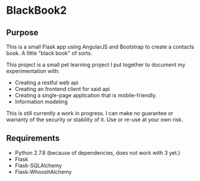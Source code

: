 BlackBook2
==========

Purpose
-------

This is a small Flask app using AngularJS and Bootstrap to create a contacts book. A little "black book" of sorts.

This project is a small pet learning project I put together to document my experimentation with:

* Creating a restful web api
* Creating an frontend client for said api
* Creating a single-page application that is mobile-friendly.
* Information modeling

This is still currently a work in progress. I can make no guarantee or warranty of the security or stability of it.
Use or re-use at your own risk.


Requirements
------------

* Python 2.7.8 (because of dependencies, does not work with 3 yet.)
* Flask
* Flask-SQLAlchemy
* Flask-WhooshAlchemy